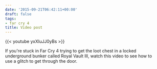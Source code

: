 ```yaml
---
date: '2015-09-21T06:42:11+00:00'
draft: false
tags:
- far cry 4
title: Video post
---
```


{{< youtube yxXIuJJ0yBs >}}

If you're stuck in Far Cry 4 trying to get the loot chest in a locked underground bunker called Royal Vault III, watch this video to see how to use a glitch to get through the door.
